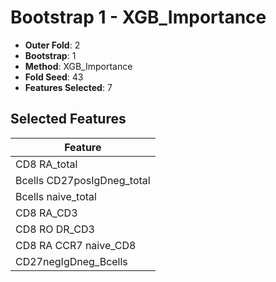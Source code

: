 # Bootstrap 1 - XGB_Importance

- **Outer Fold**: 2
- **Bootstrap**: 1
- **Method**: XGB_Importance
- **Fold Seed**: 43
- **Features Selected**: 7

## Selected Features

| Feature |
|---------|
| CD8 RA_total |
| Bcells CD27posIgDneg_total |
| Bcells naive_total |
| CD8 RA_CD3 |
| CD8 RO DR_CD3 |
| CD8 RA CCR7 naive_CD8 |
| CD27negIgDneg_Bcells |
